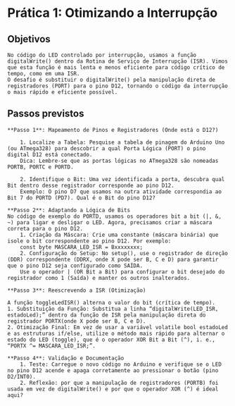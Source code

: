 # Prática 1: Otimizando a Interrupção

## Objetivos
    No código do LED controlado por interrupção, usamos a função digitalWrite() dentro da Rotina de Serviço de Interrupção (ISR). Vimos que esta função é mais lenta e menos eficiente para código crítico de tempo, como em uma ISR.
    O desafio é substituir o digitalWrite() pela manipulação direta de registradores (PORT) para o pino D12, tornando o código da interrupção o mais rápido e eficiente possível.
    
## Passos previstos

    **Passo 1**: Mapeamento de Pinos e Registradores (Onde está o D12?)
    
        1. Localize a Tabela: Pesquise a tabela de pinagem do Arduino Uno (ou ATmega328) para descobrir a qual Porta Lógica (PORT) o pino digital D12 está conectado.
        Dica: Lembre-se que as portas lógicas no ATmega328 são nomeadas PORTB, PORTC e PORTD.
        
        2. Identifique o Bit: Uma vez identificada a porta, descubra qual Bit dentro desse registrador corresponde ao pino D12.
        Exemplo: O pino D7 que usamos na outra atividade correspondia ao Bit 7 do PORTD (PD7). Qual é o Bit do pino D12?
        
    **Passo 2**: Adaptando a Lógica de Bits
    No código de exemplo do PORTD, usamos os operadores bit a bit (|, &, ~) para ligar e desligar o LED. Agora, precisamos criar a máscara correta para o pino D12.
        1. Criação da Máscara: Crie uma constante (máscara binária) que isole o bit correspondente ao pino D12. Por exemplo:
        const byte MASCARA_LED_ISR = Bxxxxxxxx;
        2. Configuração do Setup: No setup(), use o registrador de direção (DDR) correspondente (DDRX, onde X pode ser B, C e D) para garantir que o pino D12 seja configurado como SAÍDA.
        Use o operador | (OR Bit a Bit) para configurar o bit desejado do registrador como 1 (Saída) e manter os outros inalterados.
        
    **Passo 3**: Reescrevendo a ISR (Otimização)

    A função toggleLedISR() alterna o valor do bit (crítica de tempo).
    1. Substituição da Função: Substitua a linha “digitalWrite(LED_ISR, estadoLed);” dentro da função de ISR pela manipulação direta do registrador PORTX(onde X pode ser B, C e D).
    2. Otimização Final: Em vez de usar a variável volatile bool estadoLed e as estruturas if/else, utilize o método mais rápido para alternar o estado do LED (toggle), que é o operador XOR Bit a Bit (^), i. e., “PORTX ^= MASCARA_LED_ISR;”.
    
    **Passo 4**: Validação e Documentação
        1. Teste: Carregue o novo código no Arduino e verifique se o LED no pino D12 acende e apaga corretamente ao pressionar o botão (pino D2/INT0).
        2. Reflexão: por que a manipulação de registradores (PORTB) foi usada em vez de digitalWrite() e por que o operador XOR (^) é ideal aqui?
